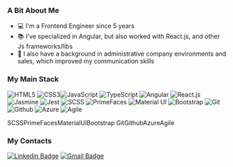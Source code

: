 ### A Bit About Me

- 💻 I'm a Frontend Engineer since 5 years
- 📚 I've specialized in Angular, but also worked with React.js, and other
Js frameworks/libs
- 📄 I also have a background in administrative company environments and sales,
which improved my communication skills

### My Main Stack

![HTML5](https://img.icons8.com/color/35/html-5.png) ![CSS3](https://img.icons8.com/color/35/css3.png)![JavaScript](https://img.icons8.com/color/35/javascript.png) ![TypeScript](https://img.icons8.com/color/35/typescript.png) ![Angular](https://img.icons8.com/color/35/angularjs.png) ![React.js](https://img.icons8.com/color/35/react-native.png) ![Jasmine](https://img.icons8.com/color/35/jasmine.png) ![Jest](https://img.icons8.com/color/35/jest.png) ![SCSS](https://img.icons8.com/color/35/sass.png) ![PrimeFaces](https://img.icons8.com/color/35/primefaces.png) ![Material UI](https://img.icons8.com/color/35/material-ui.png) ![Bootstrap](https://img.icons8.com/color/35/bootstrap.png) ![Git](https://img.icons8.com/color/35/git.png)![Github](https://img.icons8.com/color/material-outlined/35/github.png) ![Azure](https://img.icons8.com/color/35/azure.png) ![Agile](https://img.icons8.com/color/35/agile.png)

SCSSPrimeFacesMaterialUIBootstrap  GitGithubAzureAgile

### My Contacts
[![Linkedin Badge](https://img.shields.io/badge/-LinkedIn-fbbf24?style=for-the-badge&logo=Linkedin&logoColor=171717&link=https://www.linkedin.com/in/andreerdei/)](https://www.linkedin.com/in/andreerdei/) [![Gmail Badge](https://img.shields.io/badge/-Gmail-fbbf24?style=for-the-badge&logo=Gmail&logoColor=171717&link=mailto:andrerdei@gmail.com)](mailto:andrerdei@gmail.com)
